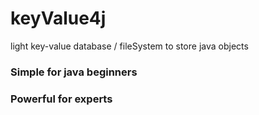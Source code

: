 # keyValue4j
light key-value database / fileSystem to store java objects

### Simple for java beginners
### Powerful for experts
